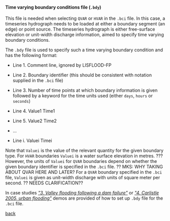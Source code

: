 #### Time varying boundary conditions file (`.bdy`)

This file is needed when selecting `QVAR` or `HVAR` in the `.bci` file. In this case, a timeseries hydrograph needs to be loaded at either a boundary segment (an edge) or point source. The timeseries hydrograph is either free-surface elevation or unit-width discharge information, aimed to specify time varying boundary conditions.  

The `.bdy` file is used to specify such a time varying boundary condition and has the following format:

- Line 1. Comment line, ignored by LISFLOOD-FP

- Line 2. Boundary identifier (this should be consistent with notation supplied in the `.bci` file)

- Line 3. Number of time points at which boundary information is given followed by a keyword for the time units used (either `days`, `hours` or `seconds`)

- Line 4. Value1 Time1

- Line 5. Value2 Time2

- ...

- Line i. Valuei Timei


Note that `Valuei` is the value of the relevant quantity for the given boundary type. For `HVAR` boundaries `Valuei` is a water surface elevation in metres. ??? However, the units of `Valuei` for `QVAR` boundaries depend on whether the given boundary identifier is specified in the `.bci` file. ?? MKS: WHY TAKING ABOUT QVAR HERE AND LATER? For a `QVAR` boundary specified in the `.bci` file, `Valuei` is given as unit-width discharge with units of square meter per second. ?? NEEDS CLARIFICATION??

In case studies [_"3. Valley flooding following a dam failure"_](https://www.seamlesswave.com/Carlistle_flooding.html) or [_"4. Carlistle 2005, urban flooding"_](https://www.seamlesswave.com/Carlistle_flooding.html) demos are provided of how to set up `.bdy` file for the `.bci` file. 

[back](/Merewether1.md)
